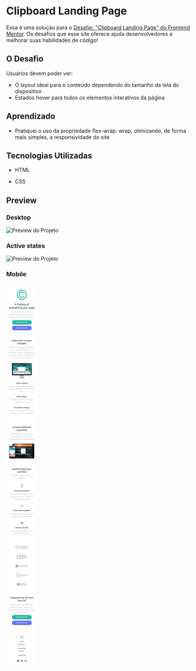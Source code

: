 # Clipboard Landing Page

Essa é uma solução para o [Desafio: "Clipboard Landing Page" do Frontend Mentor](https://www.frontendmentor.io/challenges/clipboard-landing-page-5cc9bccd6c4c91111378ecb9). Os desafios que esse site oferece ajuda desenvolvedores a melhorar suas habilidades de código!

## O Desafio

Usuários devem poder ver:

- O layout ideal para o conteúdo dependendo do tamanho da tela do dispositivo
- Estados hover para todos os elementos interativos da página

## Aprendizado

- Pratiquei o uso da propriedade flex-wrap: wrap, otimizando, de forma mais simples, a responsividade do site

## Tecnologias Utilizadas

- HTML

- CSS

## Preview

### Desktop

![Preview do Projeto](./design/desktop-preview.png)

### Active states

![Preview do Projeto](./design/active-states.gif)

### Mobile

![Preview do Projeto](./design/mobile-preview.png)
